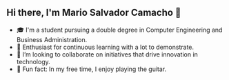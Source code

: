 ## Hi there, I'm Mario Salvador Camacho 👋
- 🎓 I'm a student pursuing a double degree in Computer Engineering and Business Administration.
- 🔭 Enthusiast for continuous learning with a lot to demonstrate.
- 🌱 I’m looking to collaborate on initiatives that drive innovation in technology.
- 👀 Fun fact: In my free time, I enjoy playing the guitar.


<!--
**100475293/100475293** is a ✨ _special_ ✨ repository because its `README.md` (this file) appears on your GitHub profile.

Here are some ideas to get you started:

- 🔭 I’m currently working on ...
- 🌱 I’m currently learning ...
- 👯 I’m looking to collaborate on ...
- 🤔 I’m looking for help with ...
- 💬 Ask me about ...
- 📫 How to reach me: ...
- 😄 Pronouns: ...
- ⚡ Fun fact: In my free time, I enjoy playing the guitar.
-->
